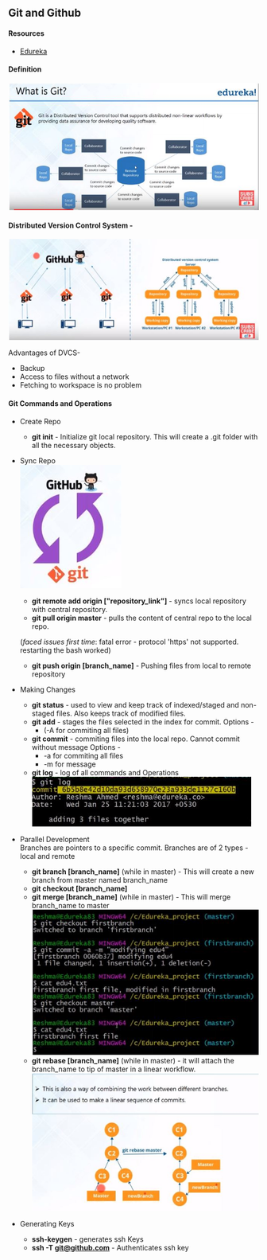 ## Git and Github

#### Resources 
* [Edureka](https://www.youtube.com/watch?v=xuB1Id2Wxak&t=2859s)

#### Definition

![What is git](git2.jpg)


#### Distributed Version Control System -  

  ![Distributed version Control](git1.jpg)

Advantages of DVCS-

* Backup
* Access to files without a network
* Fetching to workspace is no problem

#### Git Commands and Operations

* Create Repo
  * **git init** - Initialize git local repository. This will      create a .git folder with all the necessary objects.
* Sync Repo  
 ![Sync repo](git3.jpg)

   * **git remote add origin ["repository_link"]** - syncs local repository with central repository.
   * **git pull origin master** - pulls the content of central repo to the local repo.

   (_faced issues first time_: fatal error - protocol 'https' not supported. restarting the bash worked)
   * **git push origin [branch_name]** - Pushing files from local to remote repository

* Making Changes
  * **git status** - used to view and keep track of indexed/staged and non-staged files. Also keeps track of modified files.
  * **git add** - stages the files selected in the index for commit.
 Options -
    * (-A for commiting all files)
  * **git commit** - commiting files into the local repo. Cannot commit without message
 Options -
    * -a for commiting all files
    * -m for message
  * **git log** - log of all commands and Operations  
 ![log](git4.jpg)  

* Parallel Development  
 Branches are pointers to a specific commit. Branches are of 2 types - local and remote

   * **git branch [branch_name]** (while in master) - This will create a new branch from master named branch_name
   * **git checkout [branch_name]**
   * **git merge [branch_name]** (while in master) - This will merge branch_name to master
   ![merge consequences](git5.jpg)
   * **git rebase [branch_name]** (while in master) - it will attach the branch_name to tip of master in a linear workflow.  
   ![Rebase](git6.jpg)

* Generating Keys
  * **ssh-keygen** - generates ssh Keys
  * **ssh -T git@github.com** - Authenticates ssh key  
